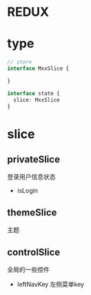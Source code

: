 # REDUX

# type
```ts
// store
interface MxxSlice {

}

interface state {
  slice: MxxSlice
}
```

# slice 

  ## privateSlice
  登录用户信息状态
  - isLogin
  ## themeSlice
  主题
  ## controlSlice
  全局的一些控件
  - leftNavKey 左侧菜单key